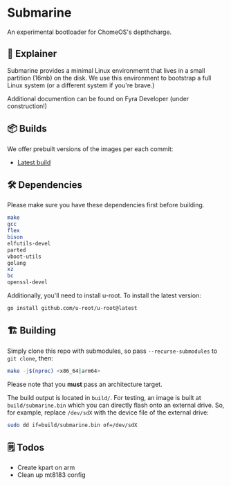 <!-- <img align="left" style="vertical-align: middle" width="120" height="120" alt="Skiff Icon" src="data/icons/app.svg"> -->

# Submarine

An experimental bootloader for ChomeOS's depthcharge.

## 📕 Explainer
Submarine provides a minimal Linux environmemt that lives in a small partition (16mb) on the disk. We use this environment to bootstrap a full Linux system (or a different system if you're brave.)

Additional documention can be found on Fyra Developer (under construction!)


## 📦 Builds

We offer prebuilt versions of the images per each commit:

- [Latest build](https://github.com/FyraLabs/submarine/blob/main/.github/workflows/build.yml)

## 🛠️ Dependencies

Please make sure you have these dependencies first before building.

```bash
make
gcc
flex
bison
elfutils-devel
parted
vboot-utils
golang
xz
bc
openssl-devel
```

Additionally, you'll need to install u-root. To install the latest version:

```bash
go install github.com/u-root/u-root@latest
```

## 🏗️ Building

Simply clone this repo with submodules, so pass `--recurse-submodules` to `git clone`, then:

```bash
make -j$(nproc) <x86_64|arm64>
```

Please note that you **must** pass an architecture target.

The build output is located in `build/`.
For testing, an image is built at `build/submarine.bin` which you can directly flash onto an external drive.
So, for example, replace `/dev/sdX` with the device file of the external drive:

```bash
sudo dd if=build/submarine.bin of=/dev/sdX
```

## 🗒️ Todos

- Create kpart on arm
- Clean up mt8183 config
